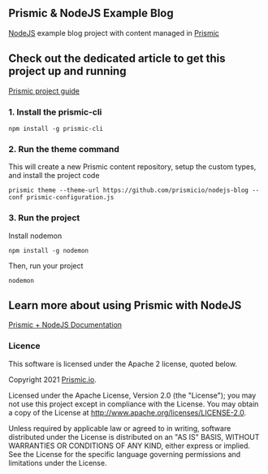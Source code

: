 ## Prismic & NodeJS Example Blog

[NodeJS](https://www.php.net/) example blog project with content managed in [Prismic](https://prismic.io/)

## Check out the dedicated article to get this project up and running
[Prismic project guide](https://user-guides.prismic.io/en/articles/868734-sample-blog-with-api-based-cms-in-node-js)

### 1. Install the prismic-cli
```
npm install -g prismic-cli
```
### 2. Run the theme command
This will create a new Prismic content repository, setup the custom types, and install the project code
```
prismic theme --theme-url https://github.com/prismicio/nodejs-blog --conf prismic-configuration.js
```

### 3. Run the project

Install nodemon
```
npm install -g nodemon
```
Then, run your project
```
nodemon
```
## Learn more about using Prismic with NodeJS

[Prismic + NodeJS Documentation](https://prismic.io/docs/technologies/nodejs)

### Licence

This software is licensed under the Apache 2 license, quoted below.

Copyright 2021 [Prismic.io](http://prismic.io).

Licensed under the Apache License, Version 2.0 (the "License"); you may not use this project except in compliance with the License. You may obtain a copy of the License at http://www.apache.org/licenses/LICENSE-2.0.

Unless required by applicable law or agreed to in writing, software distributed under the License is distributed on an "AS IS" BASIS, WITHOUT WARRANTIES OR CONDITIONS OF ANY KIND, either express or implied. See the License for the specific language governing permissions and limitations under the License.